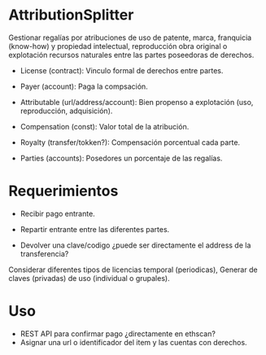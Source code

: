 # AttributionSplitter

Gestionar regalías por atribuciones de uso de patente, marca,
franquicia (know-how) y propiedad intelectual, reproducción obra original o
explotación recursos naturales entre las partes poseedoras de derechos.

* License      (contract): Vinculo formal de derechos entre partes.

* Payer        (account): Paga la compsación.

* Attributable (url/address/account): Bien propenso a explotación (uso,
  reproducción, adquisición).

* Compensation (const): Valor total de la atribución.

* Royalty      (transfer/tokken?): Compensación porcentual cada parte.
* Parties      (accounts): Posedores un porcentaje de las regalías.

# Requerimientos

* Recibir pago entrante.
* Repartir entrante entre las diferentes partes.

* Devolver una clave/codigo ¿puede ser directamente el address de la transferencia?

Considerar diferentes tipos de licencias temporal (periodicas),
Generar de claves (privadas) de uso (individual o grupales).

# Uso
 
* REST API para confirmar pago ¿directamente en ethscan?
* Asignar una url o identificador del item y las cuentas con derechos.





